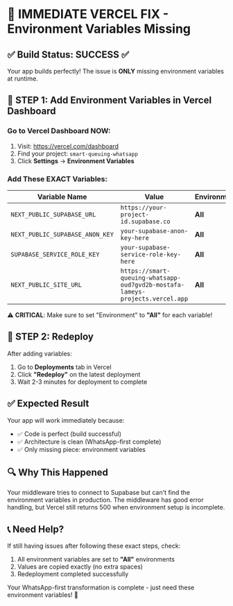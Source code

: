 # 🚨 IMMEDIATE VERCEL FIX - Environment Variables Missing

## ✅ Build Status: SUCCESS ✅

Your app builds perfectly! The issue is **ONLY** missing environment variables at runtime.

## 🔧 STEP 1: Add Environment Variables in Vercel Dashboard

### Go to Vercel Dashboard NOW:

1. Visit: https://vercel.com/dashboard
2. Find your project: `smart-queuing-whatsapp`
3. Click **Settings** → **Environment Variables**

### Add These EXACT Variables:

| Variable Name                   | Value                                                                         | Environment |
| ------------------------------- | ----------------------------------------------------------------------------- | ----------- |
| `NEXT_PUBLIC_SUPABASE_URL`      | `https://your-project-id.supabase.co`                                         | **All**     |
| `NEXT_PUBLIC_SUPABASE_ANON_KEY` | `your-supabase-anon-key-here`                                                 | **All**     |
| `SUPABASE_SERVICE_ROLE_KEY`     | `your-supabase-service-role-key-here`                                         | **All**     |
| `NEXT_PUBLIC_SITE_URL`          | `https://smart-queuing-whatsapp-oud7gvd2b-mostafa-lameys-projects.vercel.app` | **All**     |

⚠️ **CRITICAL**: Make sure to set "Environment" to **"All"** for each variable!

## 🚀 STEP 2: Redeploy

After adding variables:

1. Go to **Deployments** tab in Vercel
2. Click **"Redeploy"** on the latest deployment
3. Wait 2-3 minutes for deployment to complete

## ✅ Expected Result

Your app will work immediately because:

- ✅ Code is perfect (build successful)
- ✅ Architecture is clean (WhatsApp-first complete)
- ✅ Only missing piece: environment variables

## 🔍 Why This Happened

Your middleware tries to connect to Supabase but can't find the environment variables in production. The middleware has good error handling, but Vercel still returns 500 when environment setup is incomplete.

## 📞 Need Help?

If still having issues after following these exact steps, check:

1. All environment variables are set to **"All"** environments
2. Values are copied exactly (no extra spaces)
3. Redeployment completed successfully

Your WhatsApp-first transformation is complete - just need these environment variables! 🎉
